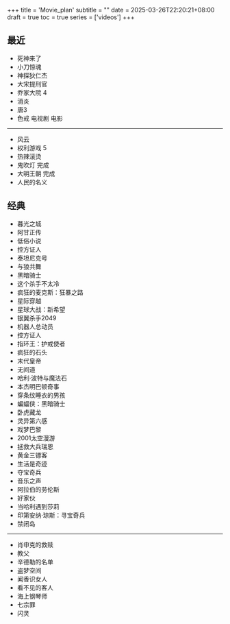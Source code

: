 +++
title = 'Movie_plan'
subtitle = ""
date = 2025-03-26T22:20:21+08:00
draft = true
toc = true
series = ['videos']
+++

## 最近

- 死神来了
- 小刀惊魂
- 神探狄仁杰
- 大宋提刑官
- 乔家大院 4
- 消炎
- 唐3
- 色戒 电视剧 电影

---

- 风云
- 权利游戏 5
- 热辣滚烫
- 鬼吹灯 完成
- 大明王朝 完成
- 人民的名义

## 经典

- 暮光之城
- 阿甘正传
- 低俗小说
- 控方证人
- 泰坦尼克号
- 与狼共舞
- 黑暗骑士
- 这个杀手不太冷
- 疯狂的麦克斯：狂暴之路
- 星际穿越
- 星球大战：新希望
- 银翼杀手2049
- 机器人总动员
- 控方证人
- 指环王：护戒使者
- 疯狂的石头
- 末代皇帝
- 无间道
- 哈利·波特与魔法石
- 本杰明巴顿奇事
- 穿条纹睡衣的男孩
- 蝙蝠侠：黑暗骑士
- 卧虎藏龙
- 灵异第六感
- 戏梦巴黎
- 2001太空漫游
- 拯救大兵瑞恩
- 黄金三镖客
- 生活是奇迹
- 夺宝奇兵
- 音乐之声
- 阿拉伯的劳伦斯
- 好家伙
- 当哈利遇到莎莉
- 印第安纳·琼斯：寻宝奇兵
- 禁闭岛

---

- 肖申克的救赎
- 教父
- 辛德勒的名单
- 盗梦空间
- 闻香识女人
- 看不见的客人
- 海上钢琴师
- 七宗罪
- 闪灵
